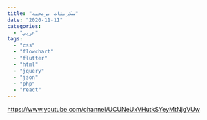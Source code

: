 ```yaml
---
title: "سكربتات برمجيه"
date: "2020-11-11"
categories:
  - "عربي"
tags:
  - "css"
  - "flowchart"
  - "flutter"
  - "html"
  - "jquery"
  - "json"
  - "php"
  - "react"
---
```


https://www.youtube.com/channel/UCUNeUxVHutkSYeyMtNjgVUw
